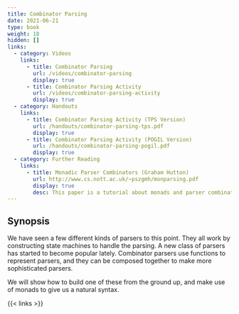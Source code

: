 ```yaml
---
title: Combinator Parsing
date: 2021-06-21
type: book
weight: 18
hidden: []
links:
  - category: Videos
    links:
      - title: Combinator Parsing
        url: /videos/combinator-parsing
        display: true
      - title: Combinator Parsing Activity
        url: /videos/combinator-parsing-activity
        display: true
  - category: Handouts
    links:
      - title: Combinator Parsing Activity (TPS Version)
        url: /handouts/combinator-parsing-tps.pdf
        display: true
      - title: Combinator Parsing Activity (POGIL Version)
        url: /handouts/combinator-parsing-pogil.pdf
        display: true
  - category: Further Reading
    links:
      - title: Monadic Parser Combinators (Graham Hutton)
        url: http://www.cs.nott.ac.uk/~pszgmh/monparsing.pdf
        display: true
        desc: This paper is a tutorial about monads and parser combinators. It uses a language called Gopher, a precursor to Haskell.
---
```


## Synopsis

We have seen a few different kinds of parsers to this point.  They all work by constructing
state machines to handle the parsing.  A new class of parsers has started to become popular
lately.  Combinator parsers use functions to represent parsers, and they can be composed together
to make more sophisticated parsers.

We will show how to build one of these from the ground up, and make use of monads to give us
a natural syntax.

{{< links >}}

